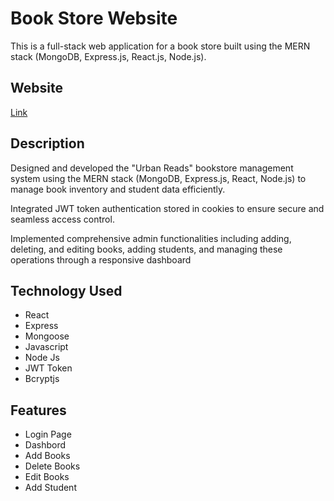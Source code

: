 <h1>Book Store Website</h1>
This is a full-stack web application for a book store built using the MERN stack (MongoDB, Express.js, React.js, Node.js). 
<h2>Website </h2>
<a href="https://spectacular-bombolone-b2a487.netlify.app/">Link</a>
<h2>Description</h2>
<p>Designed and developed the "Urban Reads" bookstore management system using the MERN stack (MongoDB, Express.js, React, Node.js) to manage book inventory and student data efficiently.</p>
<p>Integrated JWT token authentication stored in cookies to ensure secure and seamless access control.</p>
<p>Implemented comprehensive admin functionalities including adding, deleting, and editing books, adding students, and managing these operations through a responsive dashboard</p>
<h2>Technology Used</h2>
<ul>
  <li>React</li>
    <li>Express</li>
    <li>Mongoose</li>
    <li>Javascript</li>
    <li>Node Js</li>
    <li>JWT Token</li>
    <li>Bcryptjs</li>
    
</ul>
<h2> Features</h2>
<ul>
  <li>Login Page</li>
    <li>Dashbord</li>
    <li>Add Books </li>
    <li>Delete Books</li>
    <li> Edit Books</li>
    <li>Add Student</li>
    
    
</ul>


